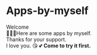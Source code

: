 # Apps-by-myself
Welcome          
🙂🙂🙂Here are some apps by myself.      
Thanks for your support.    
I love you. 😘 💕 
**Come to try it first.**
